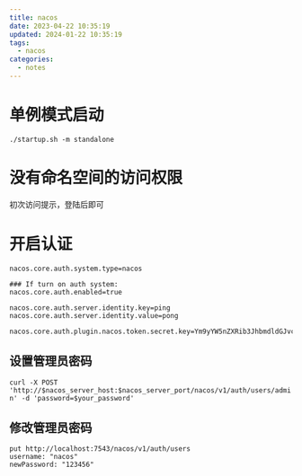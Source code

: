 ```yaml
---
title: nacos
date: 2023-04-22 10:35:19
updated: 2024-01-22 10:35:19
tags:
  - nacos
categories:
  - notes
---
```


# 单例模式启动

```shell
./startup.sh -m standalone
```

# 没有命名空间的访问权限

初次访问提示，登陆后即可

# 开启认证

```properties
nacos.core.auth.system.type=nacos

### If turn on auth system:
nacos.core.auth.enabled=true

nacos.core.auth.server.identity.key=ping
nacos.core.auth.server.identity.value=pong

nacos.core.auth.plugin.nacos.token.secret.key=Ym9yYW5nZXRib3JhbmdldGJvcmFuZ2V0Ym9yYW5nZXQ=
```

## 设置管理员密码

`curl -X POST 'http://$nacos_server_host:$nacos_server_port/nacos/v1/auth/users/admin' -d 'password=$your_password'`

## 修改管理员密码

```
put http://localhost:7543/nacos/v1/auth/users
username: "nacos"
newPassword: "123456"
```

